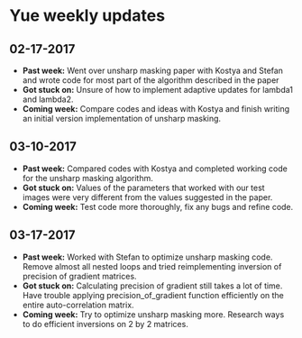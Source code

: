 # Yue weekly updates

## 02-17-2017

- **Past week:** Went over unsharp masking paper with Kostya and Stefan and wrote code for most part of the algorithm described in the paper 
- **Got stuck on:** Unsure of how to implement adaptive updates for lambda1 and lambda2.
- **Coming week:** Compare codes and ideas with Kostya and finish writing an initial version implementation of unsharp masking. 

## 03-10-2017

- **Past week:** Compared codes with Kostya and completed working code for the unsharp masking algorithm.
- **Got stuck on:** Values of the parameters that worked with our test images were very different from the values suggested in the paper. 
- **Coming week:** Test code more thoroughly, fix any bugs and refine code.

## 03-17-2017

- **Past week:** Worked with Stefan to optimize unsharp masking code. Remove almost all nested loops and tried reimplementing inversion of precision of gradient matrices.
- **Got stuck on:** Calculating precision of gradient still takes a lot of time. Have trouble applying precision_of_gradient function efficiently on the entire auto-correlation matrix.
- **Coming week:** Try to optimize unsharp masking more. Research ways to do efficient inversions on 2 by 2 matrices.
